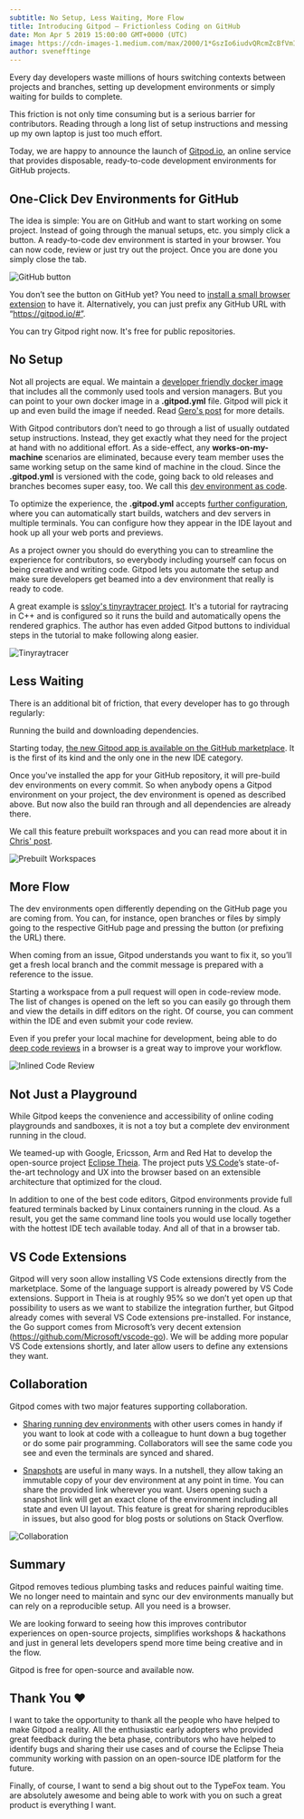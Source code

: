 ```yaml
---
subtitle: No Setup, Less Waiting, More Flow
title: Introducing Gitpod – Frictionless Coding on GitHub
date: Mon Apr 5 2019 15:00:00 GMT+0000 (UTC)
image: https://cdn-images-1.medium.com/max/2000/1*GszIo6iudvQRcmZcBfVmIA.gif
author: svenefftinge
---
```


Every day developers waste millions of hours switching contexts between projects and branches, setting up development environments or simply waiting for builds to complete.

This friction is not only time consuming but is a serious barrier for contributors. Reading through a long list of setup instructions and messing up my own laptop is just too much effort.

Today, we are happy to announce the launch of [Gitpod.io](https://gitpod.io), an online service that provides disposable, ready-to-code development environments for GitHub projects.

## One-Click Dev Environments for GitHub
The idea is simple: You are on GitHub and want to start working on some project. Instead of going through the manual setups, etc. you simply click a button. A ready-to-code dev environment is started in your browser. You can now code, review or just try out the project. Once you are done you simply close the tab.

![GitHub button](./gitpod-launch/browser-ext.png)

You don’t see the button on GitHub yet? You need to [install a small browser extension](/docs/20_Browser_Extension) to have it. Alternatively, you can just prefix any GitHub URL with “https://gitpod.io/#”.

You can try Gitpod right now. It's free for public repositories.

## No Setup
Not all projects are equal. We maintain a [developer friendly docker image](https://github.com/gitpod-io/workspace-images/blob/master/full/Dockerfile) that includes all the commonly used tools and version managers. But you can point to your own docker image in a __.gitpod.yml__ file. Gitpod will pick it up and even build the image if needed. Read [Gero's post](/blog/docker-in-gitpod) for more details.

With Gitpod contributors don’t need to go through a list of usually outdated setup instructions. Instead, they get exactly what they need for the project at hand with no additional effort. As a side-effect, any **works-on-my-machine** scenarios are eliminated, because every team member uses the same working setup on the same kind of machine in the cloud. Since the __.gitpod.yml__ is versioned with the code, going back to old releases and branches becomes super easy, too. We call this [dev environment as code](/blog/dev-env-as-code).

To optimize the experience, the __.gitpod.yml__ accepts [further configuration](/docs/40_Configuration), where you can automatically start builds, watchers and dev servers in multiple terminals. You can configure how they appear in the IDE layout and hook up all your web ports and previews.

As a project owner you should do everything you can to streamline the experience for contributors, so everybody including yourself can focus on being creative and writing code. Gitpod lets you automate the setup and make sure developers get beamed into a dev environment that really is ready to code.

A great example is [ssloy's tinyraytracer project](https://github.com/ssloy/tinyraytracer/wiki). It's a tutorial for raytracing in C++ and is configured so it runs the build and automatically opens the rendered graphics. The author has even added Gitpod buttons to individual steps in the tutorial to make following along easier.

![Tinyraytracer](./gitpod-launch/tinyrt.png)

## Less Waiting
There is an additional bit of friction, that every developer has to go through regularly:

Running the build and downloading dependencies.

Starting today, [the new Gitpod app is available on the GitHub marketplace](https://github.com/marketplace/gitpod-io). It is the first of its kind and the only one in the new IDE category.

Once you've installed the app for your GitHub repository, it will pre-build dev environments on every commit. So when anybody opens a Gitpod environment on your project, the dev environment is opened as described above. But now also the build ran through and all dependencies are already there.

We call this feature prebuilt workspaces and you can read more about it in [Chris' post](/blog/prebuilt-workspaces).

![Prebuilt Workspaces](./gitpod-launch/prebuilt-workspaces.png)

## More Flow
The dev environments open differently depending on the GitHub page you are coming from. You can, for instance, open branches or files by simply going to the respective GitHub page and pressing the button (or prefixing the URL) there. 

When coming from an issue, Gitpod understands you want to fix it, so you’ll get a fresh local branch and the commit message is prepared with a reference to the issue.

Starting a workspace from a pull request will open in code-review mode. The list of changes is opened on the left so you can easily go through them and view the details in diff editors on the right. Of course, you can comment within the IDE and even submit your code review.

Even if you prefer your local machine for development, being able to do [deep code reviews](/blog/when-code-reviews-lgtm) in a browser is a great way to improve your workflow.

![Inlined Code Review](./gitpod-launch/inline-comments.png)

## Not Just a Playground
While Gitpod keeps the convenience and accessibility of online coding playgrounds and sandboxes, it is not a toy but a complete dev environment running in the cloud. 

We teamed-up with Google, Ericsson, Arm and Red Hat to develop the open-source project [Eclipse Theia](https://theia-ide.org). The project puts [VS Code](https://code.visualstudio.com/)’s state-of-the-art technology and UX into the browser based on an extensible architecture that optimized for the cloud.

In addition to one of the best code editors, Gitpod environments provide full featured terminals backed by Linux containers running in the cloud. As a result, you get the same command line tools you would use locally together with the hottest IDE tech available today. And all of that in a browser tab.

## VS Code Extensions
Gitpod will very soon allow installing VS Code extensions directly from the marketplace. Some of the language support is already powered by VS Code extensions. Support in Theia is at roughly 95% so we don’t yet open up that possibility to users as we want to stabilize the integration further, but Gitpod already comes with several VS Code extensions pre-installed. For instance, the Go support comes from Microsoft’s very decent extension (https://github.com/Microsoft/vscode-go). We will be adding more popular VS Code extensions shortly, and later allow users to define any extensions they want.

## Collaboration
Gitpod comes with two major features supporting collaboration.
 - [Sharing running dev environments](/docs/33_Sharing_and_Collaboration) with other users comes in handy if you want to look at code with a colleague to hunt down a bug together or do some pair programming. Collaborators will see the same code you see and even the terminals are synced and shared.

 - [Snapshots](/blog/workspace-snapshots) are useful in many ways. In a nutshell, they allow taking an immutable copy of your dev environment at any point in time. You can share the provided link wherever you want. Users opening such a snapshot link will get an exact clone of the environment including all state and even UI layout. This feature is great for sharing reproducibles in issues, but also good for blog posts or solutions on Stack Overflow.

![Collaboration](/gitpod-launch/collaboration.png)

## Summary
Gitpod removes tedious plumbing tasks and reduces painful waiting time. We no longer need to maintain and sync our dev environments manually but can rely on a reproducible setup. All you need is a browser.

We are looking forward to seeing how this improves contributor experiences on open-source projects, simplifies workshops & hackathons and just in general lets developers spend more time being creative and in the flow.

Gitpod is free for open-source and available now.

## Thank You ❤️
I want to take the opportunity to thank all the people who have helped to make Gitpod a reality. All the enthusiastic early adopters who provided great feedback during the beta phase, contributors who have helped to identify bugs and sharing their use cases and of course the Eclipse Theia community working with passion on an open-source IDE platform for the future.

Finally, of course, I want to send a big shout out to the TypeFox team. You are absolutely awesome and being able to work with you on such a great product is everything I want.
